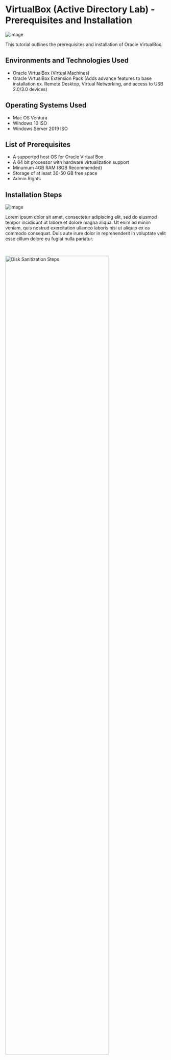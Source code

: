 # VirtualBox (Active Directory Lab) - Prerequisites and Installation
![image](https://github.com/user-attachments/assets/d341aa27-38e2-4010-a238-9fbbd122516b)


This tutorial outlines the prerequisites and installation of Oracle VirtualBox.<br />


<h2>Environments and Technologies Used</h2>

- Oracle VirtualBox (Virtual Machines)
- Oracle VirtualBox Extension Pack (Adds advance features to base installation ex. Remote Desktop, Virtual Networking, and access to USB 2.0/3.0 devices)

<h2>Operating Systems Used </h2>

- Mac OS Ventura
- Windows 10 ISO
- Windows Server 2019 ISO


<h2>List of Prerequisites</h2>

- A supported host OS for Oracle Virtual Box
- A 64 bit processor with hardware virtualization support
- Minumum 4GB RAM (8GB Recommended)
- Storage of at least 30-50 GB free space
- Admin Rights

<h2>Installation Steps</h2>

![image](https://github.com/user-attachments/assets/509acce0-a3ae-4f8f-b51e-b21f5dfec0a8)


<p>
Lorem ipsum dolor sit amet, consectetur adipiscing elit, sed do eiusmod tempor incididunt ut labore et dolore magna aliqua. Ut enim ad minim veniam, quis nostrud exercitation ullamco laboris nisi ut aliquip ex ea commodo consequat. Duis aute irure dolor in reprehenderit in voluptate velit esse cillum dolore eu fugiat nulla pariatur.
</p>
<br />

<p>
<img src="https://i.imgur.com/DJmEXEB.png" height="80%" width="80%" alt="Disk Sanitization Steps"/>
</p>
<p>
Lorem ipsum dolor sit amet, consectetur adipiscing elit, sed do eiusmod tempor incididunt ut labore et dolore magna aliqua. Ut enim ad minim veniam, quis nostrud exercitation ullamco laboris nisi ut aliquip ex ea commodo consequat. Duis aute irure dolor in reprehenderit in voluptate velit esse cillum dolore eu fugiat nulla pariatur.
</p>
<br />

<p>
<img src="https://i.imgur.com/DJmEXEB.png" height="80%" width="80%" alt="Disk Sanitization Steps"/>
</p>
<p>
Lorem ipsum dolor sit amet, consectetur adipiscing elit, sed do eiusmod tempor incididunt ut labore et dolore magna aliqua. Ut enim ad minim veniam, quis nostrud exercitation ullamco laboris nisi ut aliquip ex ea commodo consequat. Duis aute irure dolor in reprehenderit in voluptate velit esse cillum dolore eu fugiat nulla pariatur.
</p>
<br />
